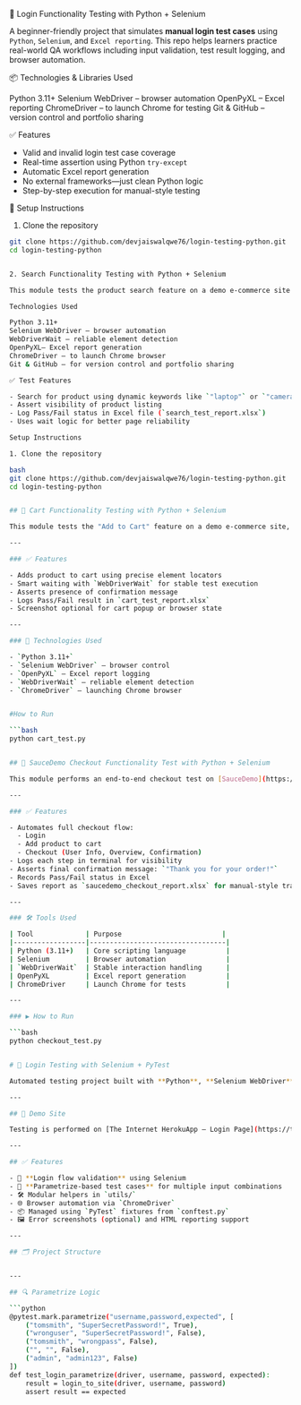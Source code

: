 🧪 Login Functionality Testing with Python + Selenium

A beginner-friendly project that simulates **manual login test cases** using `Python`, `Selenium`, and `Excel reporting`. This repo helps learners practice real-world QA workflows including input validation, test result logging, and browser automation.

📦 Technologies & Libraries Used

Python 3.11+
Selenium WebDriver – browser automation
OpenPyXL – Excel reporting
ChromeDriver – to launch Chrome for testing
Git & GitHub – version control and portfolio sharing

 ✅ Features

- Valid and invalid login test case coverage
- Real-time assertion using Python `try-except`
- Automatic Excel report generation
- No external frameworks—just clean Python logic
- Step-by-step execution for manual-style testing

 🔧 Setup Instructions

 1. Clone the repository

```bash
git clone https://github.com/devjaiswalqwe76/login-testing-python.git
cd login-testing-python


2. Search Functionality Testing with Python + Selenium

This module tests the product search feature on a demo e-commerce site using `Selenium` and logs results using `OpenPyXL`. It simulates how users search for items and helps validate that results appear based on keyword input.

Technologies Used

Python 3.11+
Selenium WebDriver – browser automation
WebDriverWait – reliable element detection
OpenPyXL– Excel report generation
ChromeDriver – to launch Chrome browser
Git & GitHub – for version control and portfolio sharing

✅ Test Features

- Search for product using dynamic keywords like `"laptop"` or `"camera"`
- Assert visibility of product listing
- Log Pass/Fail status in Excel file (`search_test_report.xlsx`)
- Uses wait logic for better page reliability

Setup Instructions

1. Clone the repository

bash
git clone https://github.com/devjaiswalqwe76/login-testing-python.git
cd login-testing-python


## 🛒 Cart Functionality Testing with Python + Selenium

This module tests the "Add to Cart" feature on a demo e-commerce site, ensuring that products can be added successfully. The script uses Selenium for browser automation and OpenPyXL for Excel-based result tracking, mimicking real-world QA workflows.

---

### ✅ Features

- Adds product to cart using precise element locators
- Smart waiting with `WebDriverWait` for stable test execution
- Asserts presence of confirmation message
- Logs Pass/Fail result in `cart_test_report.xlsx`
- Screenshot optional for cart popup or browser state

---

### 🧪 Technologies Used

- `Python 3.11+`
- `Selenium WebDriver` – browser control
- `OpenPyXL` – Excel report logging
- `WebDriverWait` – reliable element detection
- `ChromeDriver` – launching Chrome browser


#How to Run

```bash
python cart_test.py


## 🧾 SauceDemo Checkout Functionality Test with Python + Selenium

This module performs an end-to-end checkout test on [SauceDemo](https://www.saucedemo.com/), simulating a user flow from login to purchase confirmation. It includes structured step logging, screenshot pauses, and Excel-based result tracking—ideal for showcasing real-world QA workflows.

---

### ✅ Features

- Automates full checkout flow:
  - Login
  - Add product to cart
  - Checkout (User Info, Overview, Confirmation)
- Logs each step in terminal for visibility
- Asserts final confirmation message: `"Thank you for your order!"`
- Records Pass/Fail status in Excel
- Saves report as `saucedemo_checkout_report.xlsx` for manual-style tracking

---

### 🛠️ Tools Used

| Tool             | Purpose                         |
|------------------|----------------------------------|
| Python (3.11+)   | Core scripting language          |
| Selenium         | Browser automation               |
| `WebDriverWait`  | Stable interaction handling      |
| OpenPyXL         | Excel report generation          |
| ChromeDriver     | Launch Chrome for tests          |

---

### ▶️ How to Run

```bash
python checkout_test.py


# 🧪 Login Testing with Selenium + PyTest

Automated testing project built with **Python**, **Selenium WebDriver**, and **PyTest** — demonstrating login validation across multiple input scenarios using `@pytest.mark.parametrize`. Designed for clean execution, modular structure, and scalable reporting.

---

## 📍 Demo Site

Testing is performed on [The Internet HerokuApp – Login Page](https://the-internet.herokuapp.com/login), a reliable public demo for automation workflows.

---

## ✅ Features

- 🔐 **Login flow validation** using Selenium
- 🧬 **Parametrize-based test cases** for multiple input combinations
- 🛠️ Modular helpers in `utils/`
- 🌐 Browser automation via `ChromeDriver`
- 📦 Managed using `PyTest` fixtures from `conftest.py`
- 🖼️ Error screenshots (optional) and HTML reporting support

---

## 🗂️ Project Structure


---

## 🔍 Parametrize Logic

```python
@pytest.mark.parametrize("username,password,expected", [
    ("tomsmith", "SuperSecretPassword!", True),
    ("wronguser", "SuperSecretPassword!", False),
    ("tomsmith", "wrongpass", False),
    ("", "", False),
    ("admin", "admin123", False)
])
def test_login_parametrize(driver, username, password, expected):
    result = login_to_site(driver, username, password)
    assert result == expected

